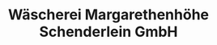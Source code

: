 ---
title: "Wäscherei Margarethenhöhe Schenderlein GmbH"
url: /essen/waescherei-margarethenhoehe-schenderlein-gmbh/
shop: Wäscherei
---